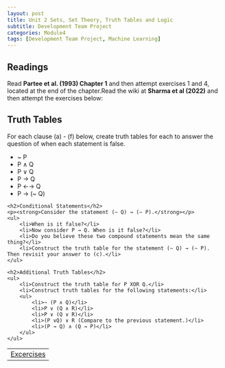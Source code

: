 ```yaml
---
layout: post
title: Unit 2 Sets, Set Theory, Truth Tables and Logic
subtitle: Development Team Project
categories: Module4
tags: [Development Team Project, Machine Learning]
---
```

<html lang="en">
<body>
  <h2>Readings</h2>
    <p>Read <strong>Partee et al. (1993) Chapter 1</strong> and then attempt exercises 1 and 4, located at the end of the chapter.Read the wiki at <strong>Sharma et al (2022)</strong> and then attempt the exercises below:</p>
    
<h2>Truth Tables</h2>
    <p>For each clause (a) - (f) below, create truth tables for each to answer the question of when each statement is false.</p>
    <ul>
        <li>~ P</li>
        <li>P ∧ Q</li>
        <li>P ∨ Q</li>
        <li>P → Q</li>
        <li>P ←→ Q</li>
        <li>P → (~ Q)</li>
    </ul>
    
    <h2>Conditional Statements</h2>
    <p><strong>Consider the statement (∼ Q) → (∼ P).</strong></p>
    <ul>
        <li>When is it false?</li>
        <li>Now consider P → Q. When is it false?</li>
        <li>Do you believe these two compound statements mean the same thing?</li>
        <li>Construct the truth table for the statement (∼ Q) → (∼ P). Then revisit your answer to (c).</li>
    </ul>
    
    <h2>Additional Truth Tables</h2>
    <ul>
        <li>Construct the truth table for P XOR Q.</li>
        <li>Construct truth tables for the following statements:</li>
        <ul>
            <li>~ (P ∧ Q)</li>
            <li>P ∨ (Q ∧ R)</li>
            <li>P ∨ (Q ∨ R)</li>
            <li>(P ∨Q) ∨ R (Compare to the previous statement.)</li>
            <li>(P → Q) ∧ (Q → P)</li>
        </ul>
    </ul>
</body>
</html>
<table>
    <tr>
        <td><a href="../../../../artefacts/ML_DevelopmentTeamProject_REPORT_v0.20_FINAL.pdf" target="_blank" class="button large">Excercises</a></td> 
    </tr>
</table>




